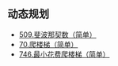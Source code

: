 ## 动态规划

- [509.斐波那契数（简单）](https://github.com/Capactity/blog/blob/master/algorithm/动态规划/509-斐波那契数.md)
- [70.爬楼梯（简单）](https://github.com/Capactity/blog/blob/master/algorithm/动态规划/70-爬楼梯.md)
- [746.最小花费爬楼梯（简单）](https://github.com/Capactity/blog/blob/master/algorithm/动态规划/70-爬楼梯.md)

